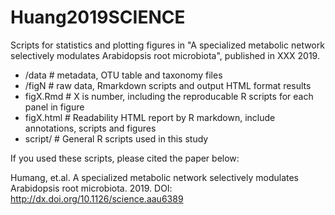 # Huang2019SCIENCE

Scripts for statistics and plotting figures in "A specialized metabolic network selectively modulates Arabidopsis root microbiota", published in XXX 2019.

- /data # metadata, OTU table and taxonomy files
- /figN # raw data, Rmarkdown scripts and output HTML format results
- figX.Rmd # X is number, including the reproducable R scripts for each panel in figure
- figX.html # Readability HTML report by R markdown, include annotations, scripts and figures
- script/ # General R scripts used in this study


If you used these scripts, please cited the paper below:

Humang, et.al. A specialized metabolic network selectively modulates Arabidopsis root microbiota. 2019.
DOI: http://dx.doi.org/10.1126/science.aau6389
